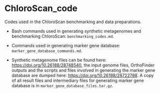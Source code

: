 # ChloroScan_code
Codes used in the ChloroScan benchmarking and data preparations. 

 - Bash commands used in generating synthetic metagenomes and benchmarking ChloroScan: ``benchmarking_codes.md``.

 - Commands used in generating marker gene database: ``marker_gene_database_commands.md``.

 - Synthetic metagenome files can be found here: https://doi.org/10.26188/28748540, the input genome files, OrthoFinder outputs and the scripts and files involved in generating the marker gene database are dumped here: https://doi.org/10.26188/28722788. A copy of all result files and intermediary files for generating marker gene database is in ``marker_gene_database_files.tar.gz``.
